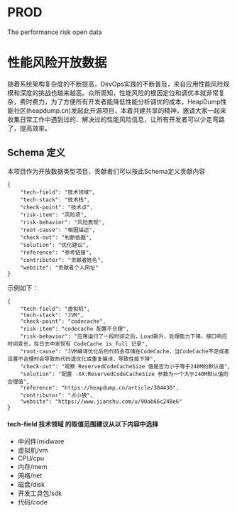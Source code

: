 # PROD
The performance risk open data

# 性能风险开放数据

随着系统架构复杂度的不断提高，DevOps实践的不断普及，来自应用性能风险规模和深度的挑战也越来越高。众所周知，性能风险的根因定位和调优本就非常复杂，费时费力，为了方便所有开发者能降低性能分析调优的成本，HeapDump性能社区(heapdump.cn)发起此开源项目，本着共建共享的精神，邀请大家一起来收集日常工作中遇到过的、解决过的性能风险信息，让所有开发者可以少走弯路了，提高效率。

## Schema 定义
本项目作为开放数据类型项目，贡献者们可以按此Schema定义贡献内容
```
{
	"tech-field": "技术领域",
	"tech-stack": "技术栈",
	"check-point": "技术点",
	"risk-item": "风险项",
	"risk-behavior": "风险表现",
	"root-cause": "根因描述",
	"check-out": "判断依据",
	"solution": "优化建议",
	"reference": "参考链接",
	"contributor": "贡献者姓名",
	"website": "贡献者个人网址"
}
```

示例如下：
```
{
	"tech-field": "虚拟机",
	"tech-stack": "JVM",
	"check-point": "codecache",
	"risk-item": "codecache 配置不合理",
	"risk-behavior": "应用运行了一段时间之后，Load飙升，处理能力下降，接口响应时间变长，在日志中发现有 CodeCache is full 记录",
	"root-cause": "JVM编译优化后的代码会存储在CodeCache，当CodeCache不足或者设置不合理时会导致热代码退优化或重复编译，导致性能下降",
	"check-out": "观察 ReservedCodeCacheSize 值是否为小于等于240M的默认值",
	"solution": "配置 -XX:ReservedCodeCacheSize 参数为一个大于240M默认值的合理值",
	"reference": "https://heapdump.cn/article/304430",
	"contributor": "占小狼",
	"website": "https://www.jianshu.com/u/90ab66c248e6"
}
```

#### tech-field 技术领域 的取值范围建议从以下内容中选择
- 中间件/midware
- 虚拟机/vm
- CPU/cpu
- 内存/mem
- 网络/net
- 磁盘/disk
- 开发工具包/sdk
- 代码/code
